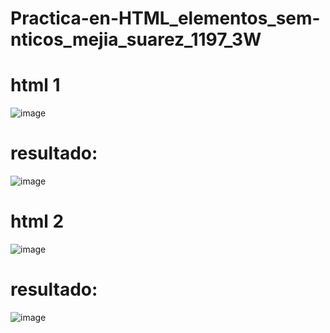 # Practica-en-HTML_elementos_sem-nticos_mejia_suarez_1197_3W
# html 1
![image](https://github.com/user-attachments/assets/e1b755d0-a86d-485a-97f8-2a0d6cca5db5)
# resultado:
![image](https://github.com/user-attachments/assets/53f0b2fb-3c86-4e5e-acf5-362025cbdf2c)
# html 2
![image](https://github.com/user-attachments/assets/5a63b1d7-c900-4104-a1c6-e084846f5670)
# resultado:
![image](https://github.com/user-attachments/assets/e96080f5-aaec-42a3-9c03-c43d113e5dae)
